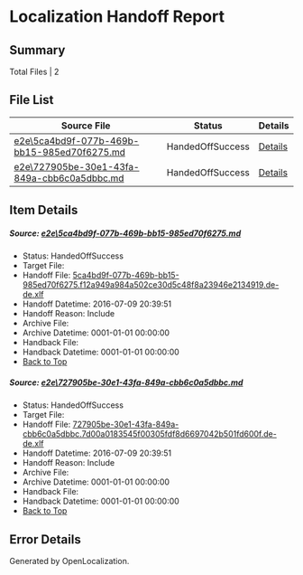 # <a name='report-top'></a> Localization Handoff Report

## Summary
 Total Files | 2

## File List
 Source File | Status | Details 
 ----------- | ------ | ------- 
 [e2e\5ca4bd9f-077b-469b-bb15-985ed70f6275.md](https://github.com/OpenLocalizationTestOrg/oltest/blob/0554d5b482029c8d28b6bc6ba77b2cac0a7c000e/e2e/5ca4bd9f-077b-469b-bb15-985ed70f6275.md) | HandedOffSuccess | [Details](#cd01898e36e34b4f6e69b001983b7027e75044e41)
 [e2e\727905be-30e1-43fa-849a-cbb6c0a5dbbc.md](https://github.com/OpenLocalizationTestOrg/oltest/blob/0554d5b482029c8d28b6bc6ba77b2cac0a7c000e/e2e/727905be-30e1-43fa-849a-cbb6c0a5dbbc.md) | HandedOffSuccess | [Details](#99f5da98b2ca62f0b26a66ce9bfa0b6acff2b08e2)

## Item Details
##### <a name='cd01898e36e34b4f6e69b001983b7027e75044e41'></a> Source: [e2e\5ca4bd9f-077b-469b-bb15-985ed70f6275.md](https://github.com/OpenLocalizationTestOrg/oltest/blob/0554d5b482029c8d28b6bc6ba77b2cac0a7c000e/e2e/5ca4bd9f-077b-469b-bb15-985ed70f6275.md)
* Status: HandedOffSuccess
* Target File: 
* Handoff File: [5ca4bd9f-077b-469b-bb15-985ed70f6275.f12a949a984a502ce30d5c48f8a23946e2134919.de-de.xlf](https://github.com/OpenLocalizationTestOrg/olhandoff-e2e/blob/b59657b90e0a26b05eb29dc7d55b1a11578bf397/ol-handoff/OpenLocalizationTestOrg/oltest-dede-fly/ci/ht/5ca4bd9f-077b-469b-bb15-985ed70f6275.f12a949a984a502ce30d5c48f8a23946e2134919.de-de.xlf)
* Handoff Datetime: 2016-07-09 20:39:51
* Handoff Reason: Include
* Archive File: 
* Archive Datetime: 0001-01-01 00:00:00
* Handback File: 
* Handback Datetime: 0001-01-01 00:00:00
* [Back to Top](#report-top)

##### <a name='99f5da98b2ca62f0b26a66ce9bfa0b6acff2b08e2'></a> Source: [e2e\727905be-30e1-43fa-849a-cbb6c0a5dbbc.md](https://github.com/OpenLocalizationTestOrg/oltest/blob/0554d5b482029c8d28b6bc6ba77b2cac0a7c000e/e2e/727905be-30e1-43fa-849a-cbb6c0a5dbbc.md)
* Status: HandedOffSuccess
* Target File: 
* Handoff File: [727905be-30e1-43fa-849a-cbb6c0a5dbbc.7d00a0183545f00305fdf8d6697042b501fd600f.de-de.xlf](https://github.com/OpenLocalizationTestOrg/olhandoff-e2e/blob/b59657b90e0a26b05eb29dc7d55b1a11578bf397/ol-handoff/OpenLocalizationTestOrg/oltest-dede-fly/ci/ht/727905be-30e1-43fa-849a-cbb6c0a5dbbc.7d00a0183545f00305fdf8d6697042b501fd600f.de-de.xlf)
* Handoff Datetime: 2016-07-09 20:39:51
* Handoff Reason: Include
* Archive File: 
* Archive Datetime: 0001-01-01 00:00:00
* Handback File: 
* Handback Datetime: 0001-01-01 00:00:00
* [Back to Top](#report-top)


## Error Details

Generated by OpenLocalization.
